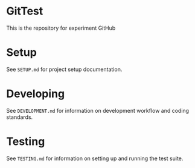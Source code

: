 # GitTest

This is the repository for experiment GitHub

# Setup

See `SETUP.md` for project setup documentation.

# Developing

See `DEVELOPMENT.md` for information on development workflow and coding standards.

# Testing

See `TESTING.md` for information on setting up and running the test suite.

